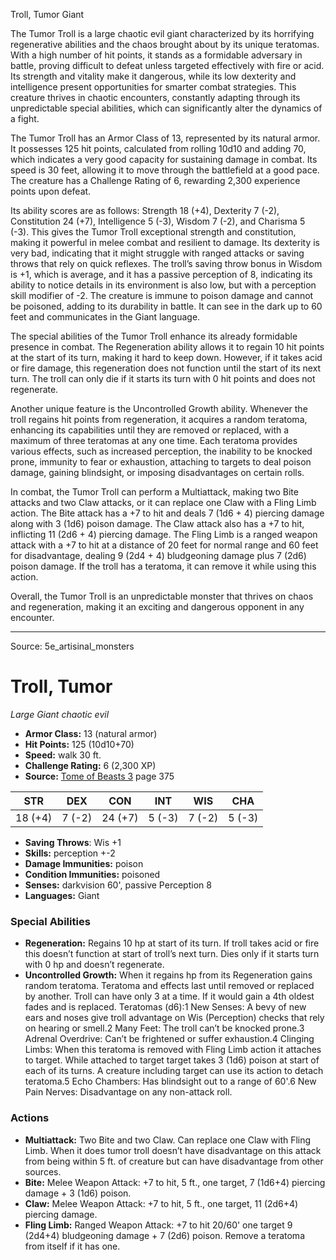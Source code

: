 <MonsterName/>Troll, Tumor</MonsterName>
<CreatureType/>Giant</CreatureType>

<summary>The Tumor Troll is a large chaotic evil giant characterized by its horrifying regenerative abilities and the chaos brought about by its unique teratomas. With a high number of hit points, it stands as a formidable adversary in battle, proving difficult to defeat unless targeted effectively with fire or acid. Its strength and vitality make it dangerous, while its low dexterity and intelligence present opportunities for smarter combat strategies. This creature thrives in chaotic encounters, constantly adapting through its unpredictable special abilities, which can significantly alter the dynamics of a fight.</summary>

<detail>

The Tumor Troll has an Armor Class of 13, represented by its natural armor. It possesses 125 hit points, calculated from rolling 10d10 and adding 70, which indicates a very good capacity for sustaining damage in combat. Its speed is 30 feet, allowing it to move through the battlefield at a good pace. The creature has a Challenge Rating of 6, rewarding 2,300 experience points upon defeat.

Its ability scores are as follows: Strength 18 (+4), Dexterity 7 (-2), Constitution 24 (+7), Intelligence 5 (-3), Wisdom 7 (-2), and Charisma 5 (-3). This gives the Tumor Troll exceptional strength and constitution, making it powerful in melee combat and resilient to damage. Its dexterity is very bad, indicating that it might struggle with ranged attacks or saving throws that rely on quick reflexes. The troll’s saving throw bonus in Wisdom is +1, which is average, and it has a passive perception of 8, indicating its ability to notice details in its environment is also low, but with a perception skill modifier of -2. The creature is immune to poison damage and cannot be poisoned, adding to its durability in battle. It can see in the dark up to 60 feet and communicates in the Giant language.

The special abilities of the Tumor Troll enhance its already formidable presence in combat. The Regeneration ability allows it to regain 10 hit points at the start of its turn, making it hard to keep down. However, if it takes acid or fire damage, this regeneration does not function until the start of its next turn. The troll can only die if it starts its turn with 0 hit points and does not regenerate.

Another unique feature is the Uncontrolled Growth ability. Whenever the troll regains hit points from regeneration, it acquires a random teratoma, enhancing its capabilities until they are removed or replaced, with a maximum of three teratomas at any one time. Each teratoma provides various effects, such as increased perception, the inability to be knocked prone, immunity to fear or exhaustion, attaching to targets to deal poison damage, gaining blindsight, or imposing disadvantages on certain rolls.

In combat, the Tumor Troll can perform a Multiattack, making two Bite attacks and two Claw attacks, or it can replace one Claw with a Fling Limb action. The Bite attack has a +7 to hit and deals 7 (1d6 + 4) piercing damage along with 3 (1d6) poison damage. The Claw attack also has a +7 to hit, inflicting 11 (2d6 + 4) piercing damage. The Fling Limb is a ranged weapon attack with a +7 to hit at a distance of 20 feet for normal range and 60 feet for disadvantage, dealing 9 (2d4 + 4) bludgeoning damage plus 7 (2d6) poison damage. If the troll has a teratoma, it can remove it while using this action.

Overall, the Tumor Troll is an unpredictable monster that thrives on chaos and regeneration, making it an exciting and dangerous opponent in any encounter.</detail>



---

Source: 5e_artisinal_monsters

# Troll, Tumor

*Large* *Giant* *chaotic evil*

- **Armor Class:** 13 (natural armor)
- **Hit Points:** 125 (10d10+70)
- **Speed:** walk 30 ft.
- **Challenge Rating:** 6 (2,300 XP)
- **Source:** [Tome of Beasts 3](https://koboldpress.com/kpstore/product/tome-of-beasts-3-for-5th-edition/) page 375

| STR | DEX | CON | INT | WIS | CHA |
| --- | --- | --- | --- | --- | --- |
| 18 (+4) | 7 (-2) | 24 (+7) | 5 (-3) | 7 (-2) | 5 (-3) |

- **Saving Throws**: Wis +1
- **Skills:** perception +-2
- **Damage Immunities:** poison
- **Condition Immunities:** poisoned
- **Senses:** darkvision 60', passive Perception 8
- **Languages:** Giant

### Special Abilities

- **Regeneration:** Regains 10 hp at start of its turn. If troll takes acid or fire this doesn’t function at start of troll’s next turn. Dies only if it starts turn with 0 hp and doesn’t regenerate.
- **Uncontrolled Growth:** When it regains hp from its Regeneration gains random teratoma. Teratoma and effects last until removed or replaced by another. Troll can have only 3 at a time. If it would gain a 4th oldest fades and is replaced. Teratomas (d6):1 New Senses: A bevy of new ears and noses give troll advantage on Wis (Perception) checks that rely on hearing or smell.2 Many Feet: The troll can’t be knocked prone.3 Adrenal Overdrive: Can’t be frightened or suffer exhaustion.4 Clinging Limbs: When this teratoma is removed with Fling Limb action it attaches to target. While attached to target target takes 3 (1d6) poison at start of each of its turns. A creature including target can use its action to detach teratoma.5 Echo Chambers: Has blindsight out to a range of 60'.6 New Pain Nerves: Disadvantage on any non-attack roll.

### Actions

- **Multiattack:** Two Bite and two Claw. Can replace one Claw with Fling Limb. When it does tumor troll doesn’t have disadvantage on this attack from being within 5 ft. of creature but can have disadvantage from other sources.
- **Bite:** Melee Weapon Attack: +7 to hit, 5 ft., one target, 7 (1d6+4) piercing damage + 3 (1d6) poison.
- **Claw:** Melee Weapon Attack: +7 to hit, 5 ft., one target, 11 (2d6+4) piercing damage.
- **Fling Limb:** Ranged Weapon Attack: +7 to hit 20/60' one target 9 (2d4+4) bludgeoning damage + 7 (2d6) poison. Remove a teratoma from itself if it has one.




